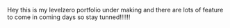 Hey this is my levelzero portfolio under making and there are lots of feature to come in coming days so stay tunned!!!!!!